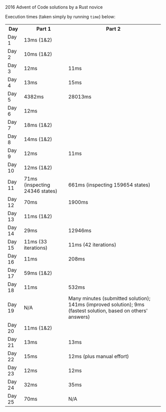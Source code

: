 2016 Advent of Code solutions by a Rust novice

Execution times (taken simply by running `time`) below:

<table>
  <tr>
    <th>Day</th>
    <th>Part 1</th>
    <th>Part 2</th>
  </tr>
  <tr>
    <td>Day 1</td>
    <td colspan="2">13ms (1&2)</td>
  </tr>
  <tr>
    <td>Day 2</td>
    <td colspan="2">10ms (1&2)</td>
  </tr>
  <tr>
    <td>Day 3</td>
    <td>12ms</td>
    <td>11ms</td>
  </tr>
  <tr>
    <td>Day 4</td>
    <td>13ms</td>
    <td>15ms</td>
  </tr>
  <tr>
    <td>Day 5</td>
    <td>4382ms</td>
    <td>28013ms</td>
  </tr>
  <tr>
    <td>Day 6</td>
    <td colspan="2">12ms</td>
  </tr>
  <tr>
    <td>Day 7</td>
    <td colspan="2">18ms (1&2)</td>
  </tr>
  <tr>
    <td>Day 8</td>
    <td colspan="2">14ms (1&2)</td>
  </tr>
  <tr>
    <td>Day 9</td>
    <td>12ms</td>
    <td>11ms</td>
  </tr>
  <tr>
    <td>Day 10</td>
    <td colspan="2">12ms (1&2)</td>
  </tr>
  <tr>
    <td>Day 11</td>
    <td>71ms (inspecting 24346 states)</td>
    <td>661ms (inspecting 159654 states)</td>
  </tr>
  <tr>
    <td>Day 12</td>
    <td>70ms</td>
    <td>1900ms</td>
  </tr>
  <tr>
    <td>Day 13</td>
    <td colspan="2">11ms (1&2)</td>
  </tr>
  <tr>
    <td>Day 14</td>
    <td>29ms</td>
    <td>12946ms</td>
  </tr>
  <tr>
    <td>Day 15</td>
    <td>11ms (33 iterations)</td>
    <td>11ms (42 iterations)</td>
  </tr>
  <tr>
    <td>Day 16</td>
    <td>11ms</td>
    <td>208ms</td>
  </tr>
  <tr>
    <td>Day 17</td>
    <td colspan="2">59ms (1&2)</td>
  </tr>
  <tr>
    <td>Day 18</td>
    <td>11ms</td>
    <td>532ms</td>
  </tr>
  <tr>
    <td>Day 19</td>
    <td>N/A</td>
    <td>Many minutes (submitted solution); 141ms (improved solution); 9ms (fastest solution, based on others' answers)</td>
  </tr>
  <tr>
    <td>Day 20</td>
    <td colspan="2">11ms (1&2)</td>
  </tr>
  <tr>
    <td>Day 21</td>
    <td>13ms</td>
    <td>13ms</td>
  </tr>
  <tr>
    <td>Day 22</td>
    <td>15ms</td>
    <td>12ms (plus manual effort)</td>
  </tr>
  <tr>
    <td>Day 23</td>
    <td>12ms</td>
    <td>12ms</td>
  </tr>
  <tr>
    <td>Day 24</td>
    <td>32ms</td>
    <td>35ms</td>
  </tr>
  <tr>
    <td>Day 25</td>
    <td>70ms</td>
    <td>N/A</td>
  </tr>
</table>

